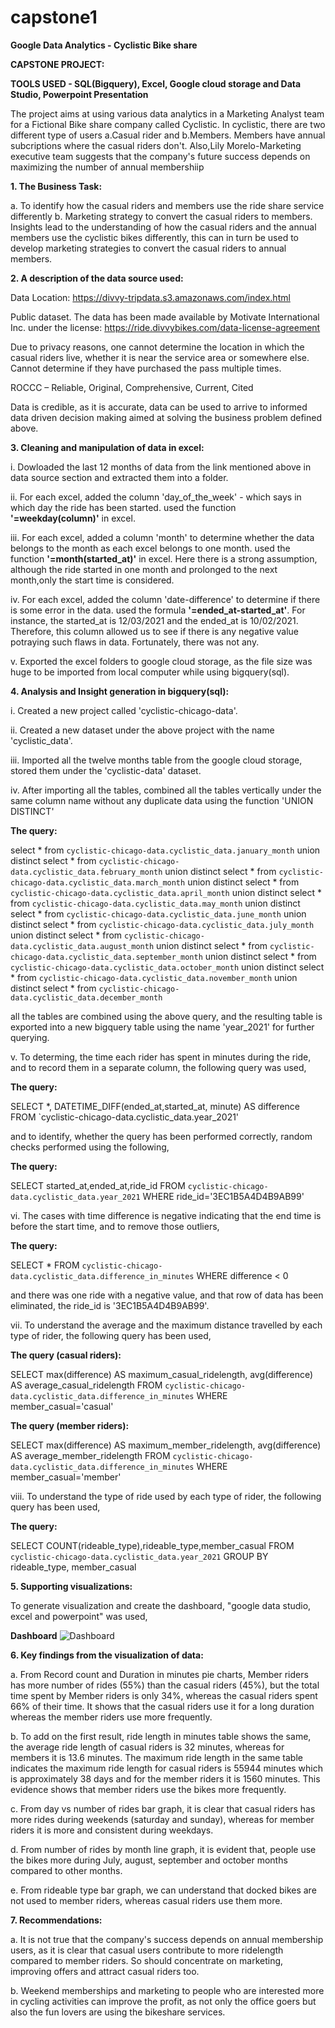 # capstone1

**Google Data Analytics - Cyclistic Bike share**

**CAPSTONE PROJECT:**

**TOOLS USED - SQL(Bigquery), Excel, Google cloud storage and Data Studio, Powerpoint Presentation** 

The project aims at using various data analytics in a Marketing Analyst team for a Fictional Bike share company called Cyclistic. In cyclistic, there are two different type of users a.Casual rider and b.Members. 
Members  have annual subcriptions where the casual riders don't. Also,Lily Morelo-Marketing executive team suggests that the company's future success depends on maximizing the number of annual membershiip

**1. The Business Task:**

a. To identify how the casual riders and members use the ride share service differently
b. Marketing strategy to convert the casual riders to members.
Insights lead to the understanding of how the casual riders and the annual members use the cyclistic bikes differently, this can in turn be used to develop marketing strategies to convert the casual riders to annual members.

**2. A description of the data source used:**

Data Location: https://divvy-tripdata.s3.amazonaws.com/index.html

Public dataset. The data has been made available by Motivate International Inc. under the license: https://ride.divvybikes.com/data-license-agreement

Due to privacy reasons, one cannot determine the location in which the casual riders live, whether it is near the service area or somewhere else. Cannot determine if they have purchased the pass multiple times.

ROCCC – Reliable, Original, Comprehensive, Current, Cited

Data is credible, as it is accurate, data can be used to arrive to informed data driven decision making aimed at solving the business problem defined above.

**3. Cleaning and manipulation of data in excel:**

i. Dowloaded the last 12 months of data from the link mentioned above in data source section and extracted them into a folder.

ii. For each excel, added the column 'day_of_the_week' - which says in which day the ride has been started. used the function **'=weekday(column)'** in excel.

iii. For each excel, added a column 'month' to determine whether the data belongs to the month as each excel belongs to one month. used the function **'=month(started_at)'** in excel. Here there is a strong assumption, although the ride started in one month and prolonged to the next month,only the start time is considered.

iv. For each excel, added the column 'date-difference' to determine if there is some error in the data. used the formula **'=ended_at-started_at'**. For instance, the started_at is 12/03/2021 and the ended_at is 10/02/2021. Therefore, this column allowed us to see if there is any negative value potraying such flaws in data. Fortunately, there was not any. 

v. Exported the excel folders to google cloud storage, as the file size was huge to be imported from local computer while using bigquery(sql).

**4. Analysis and Insight generation in bigquery(sql):**

i. Created a new project called 'cyclistic-chicago-data'.

ii. Created a new dataset under the above project with the name 'cyclistic_data'.

iii. Imported all the twelve months table from the google cloud storage, stored them under the 'cyclistic-data' dataset.

iv. After importing all the tables, combined all the tables vertically under the same column name without any duplicate data using the function 'UNION DISTINCT'

**The query:**

select *
from `cyclistic-chicago-data.cyclistic_data.january_month`
union distinct 
select *
from `cyclistic-chicago-data.cyclistic_data.february_month`
union distinct 
select *
from `cyclistic-chicago-data.cyclistic_data.march_month`
union distinct 
select *
from `cyclistic-chicago-data.cyclistic_data.april_month`
union distinct 
select *
from `cyclistic-chicago-data.cyclistic_data.may_month`
union distinct 
select *
from `cyclistic-chicago-data.cyclistic_data.june_month`
union distinct 
select *
from `cyclistic-chicago-data.cyclistic_data.july_month`
union distinct 
select *
from `cyclistic-chicago-data.cyclistic_data.august_month`
union distinct 
select *
from `cyclistic-chicago-data.cyclistic_data.september_month`
union distinct 
select *
from `cyclistic-chicago-data.cyclistic_data.october_month`
union distinct
select *
from `cyclistic-chicago-data.cyclistic_data.november_month`
union distinct
select *
from `cyclistic-chicago-data.cyclistic_data.december_month`

all the tables are combined using the above query, and the resulting table is exported into a new bigquery table using the name 'year_2021' for further querying.

v. To determing, the time each rider has spent in minutes during the ride, and to record them in a separate column, the following query was used,

**The query:**

SELECT *,
 DATETIME_DIFF(ended_at,started_at, minute) AS difference
 FROM `cyclistic-chicago-data.cyclistic_data.year_2021'
 
 and to identify, whether the query has been performed correctly, random checks performed using the following,
 
**The query:**
 
SELECT started_at,ended_at,ride_id
FROM `cyclistic-chicago-data.cyclistic_data.year_2021`
WHERE ride_id='3EC1B5A4D4B9AB99'

vi. The cases with time difference is negative indicating that the end time is before the start time, and to remove those outliers,

**The query:**

SELECT * FROM `cyclistic-chicago-data.cyclistic_data.difference_in_minutes` 
WHERE difference < 0

and there was one ride with a negative value, and that row of data has been eliminated, the ride_id is '3EC1B5A4D4B9AB99'.

vii. To understand the average and the maximum distance travelled by each type of rider, the following query has been used,

**The query (casual riders):**

SELECT max(difference) AS maximum_casual_ridelength,
avg(difference) AS average_casual_ridelength
FROM `cyclistic-chicago-data.cyclistic_data.difference_in_minutes` 
WHERE member_casual='casual'

**The query (member riders):**

SELECT max(difference) AS maximum_member_ridelength,
avg(difference) AS average_member_ridelength
FROM `cyclistic-chicago-data.cyclistic_data.difference_in_minutes` 
WHERE member_casual='member'

viii. To understand the type of ride used by each type of rider, the following query has been used,

**The query:**

SELECT COUNT(rideable_type),rideable_type,member_casual
FROM `cyclistic-chicago-data.cyclistic_data.year_2021`
GROUP BY rideable_type, member_casual

**5. Supporting visualizations:**

To generate visualization and create the dashboard, "google data studio, excel and powerpoint" was used,

**Dashboard**
![Dashboard](https://user-images.githubusercontent.com/101074709/157043796-eeca7552-39f6-41e1-821a-c5687dbfe468.jpg)

**6. Key findings from the visualization of data:**

a. From Record count and Duration in minutes pie charts, Member riders has more number of rides (55%) than the casual riders (45%), but the total time spent by Member riders is only 34%, whereas the casual riders spent 66% of their time. It shows that the casual riders use it for a long duration whereas the member riders use more frequently.

b. To add on the first result, ride length in minutes table shows the same, the average ride length of casual riders is 32 minutes, whereas for members it is 13.6 minutes. The maximum ride length in the same table indicates the maximum ride length for casual riders is 55944 minutes which is approximately 38 days and for the member riders it is 1560 minutes. This evidence shows that member riders use the bikes more frequently.

c. From day vs number of rides bar graph, it is clear that casual riders has more rides during weekends (saturday and sunday), whereas for member riders it is more and consistent during weekdays.

d. From number of rides by month line graph, it is evident that, people use the bikes more during July, august, september and october months compared to other months.

e. From rideable type bar graph, we can understand that docked bikes are not used to member riders, whereas casual riders use them more.

**7. Recommendations:**

a. It is not true that the company's success depends on annual membership users, as it is clear that casual users contribute to more ridelength compared to member riders. So should concentrate on marketing, improving offers and attract casual riders too.

b. Weekend memberships and marketing to people who are interested more in cycling activities can improve the profit, as not only the office goers but also the fun lovers are using the bikeshare services.


